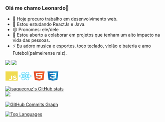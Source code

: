 ### Olá me chamo Leonardo👋

- 🔭 Hoje procuro trabalho em desenvolvimento web.
- 🌱 Estou estudando ReactJs e Java.
- 😄 Pronomes: ele/dele
- 🚀 Estou aberto a colaborar em projetos que tenham um alto impacto na vida das pessoas.
- ⚡ Eu adoro musica e esportes, toco teclado, violão e bateria e amo Futebol(palmeirense raiz).

<div> 
  <a href = "mailto:leo.d.anderson@hotmail.com"><img src="https://img.shields.io/badge/-Gmail-%23333?style=for-the-badge&logo=gmail&logoColor=white" target="_blank"></a>
  <a href="https://www.linkedin.com/in/leonardo-gon%C3%A7alves-dev/" target="_blank"><img src="https://img.shields.io/badge/-LinkedIn-%230077B5?style=for-the-badge&logo=linkedin&logoColor=white" target="_blank"></a>
</div>

<div style="display: inline_block"><br>
  <img align="center" alt="Rafa-Js" height="30" width="40" src="https://raw.githubusercontent.com/devicons/devicon/master/icons/javascript/javascript-plain.svg">
  <img align="center" alt="Rafa-Ts" height="30" width="40" src="https://raw.githubusercontent.com/devicons/devicon/master/icons/react/react-original.svg">
  <img align="center" alt="Rafa-HTML" height="30" width="40" src="https://raw.githubusercontent.com/devicons/devicon/master/icons/html5/html5-original.svg">
  <img align="center" alt="Rafa-CSS" height="30" width="40" src="https://raw.githubusercontent.com/devicons/devicon/master/icons/css3/css3-original.svg">
</div>
<br/>
<a href="https://github.com/Leowins01"><img src="https://github-readme-stats-peguimasid.vercel.app/api?username=Leowins01&show_icons=true&hide=&count_private=true&title_color=3382ed&text_color=ffffff&icon_color=3382ed&bg_color=171717&hide_border=true&show_icons=true" alt="isaquecruz's GitHub stats" /></a>
<br/>
<a href="https://github.com/IsaqueCruzDev"><img src="https://github-readme-streak-stats.herokuapp.com/?user=Leowins01&stroke=ffffff&background=171717&ring=3382ed&fire=3382ed&currStreakNum=ffffff&currStreakLabel=3382ed&sideNums=ffffff&sideLabels=ffffff&dates=ffffff&hide_border=true" /></a>

<a href="https://github.com/IsaqueCruzDev"><img src="https://github-readme-activity-graph.vercel.app/graph?username=Leowins01&bg_color=171717&color=ffffff&line=3382ed&point=ffffff&area_color=171717&area=true&hide_border=true&custom_title=GitHub%20Commits%20Graph" alt="GitHub Commits Graph" /></a>

<a href="https://github.com/IsaqueCruzDev" align="left"><img src="https://github-readme-stats-peguimasid.vercel.app/api/top-langs/?username=Leowins01&layout=compact&title_color=3382ed&text_color=ffffff&icon_color=3382ed&bg_color=171717&hide_border=true&locale=en&custom_title=Top%20%Languages&hide=css" alt="Top Languages" /></a>
